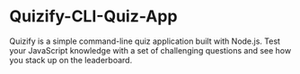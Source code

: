 # Quizify-CLI-Quiz-App
Quizify is a simple command-line quiz application built with Node.js. Test your JavaScript knowledge with a set of challenging questions and see how you stack up on the leaderboard.
